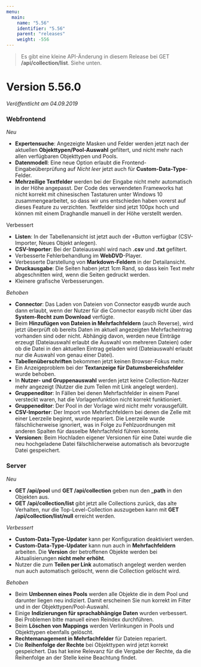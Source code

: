 ```yaml
---
menu:
  main:
    name: "5.56"
    identifier: "5.56"
    parent: "releases"
    weight: -556
---
```


> Es gibt eine kleine API-Änderung in diesem Release bei GET **/api/collection/list**. Siehe unten.

# Version 5.56.0

*Veröffentlicht am 04.09.2019*

### Webfrontend

*Neu*

* **Expertensuche**: Angezeigte Masken und Felder werden jetzt nach der aktuellen **Objekttypen/Pool-Auswahl** gefiltert, und nicht mehr nach allen verfügbaren Objekttypen und Pools. 
* **Datenmodell**: Eine neue Option erlaubt die Frontend-Eingabeüberprüfung auf *Nicht leer* jetzt auch für **Custom-Data-Type**-Felder. 
* **Mehrzeilige Textfelder** werden bei der Eingabe nicht mehr automatisch in der Höhe angepasst. Der Code des verwendeten Frameworks hat nicht korrekt mit chinesischen Tastaturen unter Windows 10 zusammengearbeitet, so dass wir uns entschieden haben vorerst auf dieses Feature zu verzichten. Textfelder sind jetzt 100px hoch und können mit einem Draghandle manuell in der Höhe verstellt werden.

Verbessert

* **Listen**: In der Tabellenansicht ist jetzt auch der `+`Button verfügbar (CSV-Importer, Neues Objekt anlegen).
* **CSV-Importer**: Bei der Dateiauswahl wird nach **.csv** und **.txt** gefiltert.
* Verbesserte Fehlerbehandlung im **WebDVD**-Player.
* Verbesserte Darstellung von **Markdown-Feldern** in der Detailansicht.
* **Druckausgabe**: Die Seiten haben jetzt 1cm Rand, so dass kein Text mehr abgeschnitten wird, wenn die Seiten gedruckt werden.
* Kleinere grafische Verbesserungen.

*Behoben*

* **Connector**: Das Laden von Dateien von Connector easydb wurde auch dann erlaubt, wenn der Nutzer für die Connector easydb nicht über das **System-Recht zum Download** verfügte.  
* Beim **Hinzufügen von Dateien in Mehrfachfeldern** (auch Reverse), wird jetzt überprüft ob bereits Daten im aktuell angezeigten Mehrfacheintrag vorhanden sind oder nicht. Abhängig davon, werden neue Einträge erzeugt (Dateiauswahl erlaubt die Auswahl von mehreren Dateien) oder ob die Datei in den aktuellen Eintrag geladen wird (Dateiauswahl erlaubt nur die Auswahl von genau einer Datei).
* **Tabellenüberschriften** bekommen jetzt keinen Browser-Fokus mehr.
* Ein Anzeigeproblem bei der **Textanzeige für Datumsbereichsfelder** wurde behoben.
* In **Nutzer- und Gruppenauswahl** werden jetzt keine Collection-Nutzer mehr angezeigt (Nutzer die zum Teilen mit Link angelegt werden).
* **Gruppeneditor**: In Fällen bei denen Mehrfachfelder in einem Panel versteckt waren, hat die Vorlagenfunktion nicht korrekt funktioniert.
* **Gruppeneditor**: Der Pool in der Vorlage wird nicht mehr vorausgefüllt.
* **CSV-Importer**: Der Import von Mehrfachfeldern bei denen die Zelle mit einer Leerzeile beginnt, wurde repariert. Die Leerzeile wurde fälschlicherweise ignoriert, was in Folge zu Fehlzuordnungen mit anderen Spalten für dasselbe Mehrfachfeld führen konnte.
* **Versionen**: Beim Hochladen eigener Versionen für eine Datei wurde die neu hochgeladene Datei fälschlicherweise automatisch als bevorzugte Datei gespeichert.

### Server

*Neu*

* **GET /api/pool** und **GET /api/collection** geben nun den **_path** in den Objekten aus. 
* **GET** **/api/collection/list** gibt jetzt alle Collections zurück, das alte Verhalten, nur die Top-Level-Collection auszugeben kann mit **GET /api/collection/list/null** erreicht werden.

*Verbessert*

* **Custom-Data-Type-Updater** kann per Konfiguration deaktiviert werden.
* **Custom-Data-Type-Updater** kann nun auch in **Mehrfachfeldern** arbeiten. Die **Version** der betroffenen Objekte werden bei Aktualisierungen **nicht mehr erhöht**. 
* Nutzer die zum **Teilen per Link** automatisch angelegt werden werden nun auch automatisch gelöscht, wenn die Collection gelöscht wird.

*Behoben*

* Beim **Umbennen eines Pools** werden alle Objekte die in dem Pool und darunter liegen neu indiziert. Damit erscheinen Sie nun korrekt im Filter und in der Objekttypen/Pool-Auswahl.
* Einige **Indizierungen für sprachabhängige Daten** wurden verbessert. Bei Problemen bitte manuell einen Reindex durchführen.
* Beim **Löschen von Mappings** werden Verlinkungen in Pools und Objekttypen ebenfalls gelöscht.
* **Rechtemanagement in Mehrfachfelder** für Dateien repariert.
* Die **Reihenfolge der Rechte** bei Objekttypen wird jetzt korrekt gespeichert. Das hat keine Relevanz für die Vergabe der Rechte, da die Reihenfolge an der Stelle keine Beachtung findet.